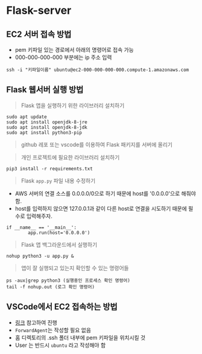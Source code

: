 # Flask-server


## EC2 서버 접속 방법
- pem 키파일 있는 경로에서 아래의 명령어로 접속 가능
- 000-000-000-000 부분에는 ip 주소 입력
```
ssh -i "키파일이름" ubuntu@ec2-000-000-000-000.compute-1.amazonaws.com
```

## Flask 웹서버 실행 방법
> Flask 앱을 실행하기 위한 라이브러리 설치하기
```
sudo apt update
sudo apt install openjdk-8-jre
sudo apt install openjdk-8-jdk
sudo apt install python3-pip
```
> github 레포 또는 vscode를 이용하여 Flask 패키지를 서버에 올리기

> 개인 프로젝트에 필요한 라이브러리 설치하기
```
pip3 install -r requirements.txt
```
> Flask `app.py` 파일 내용 수정하기
- AWS 서버의 연결 소스를 0.0.0.0/0으로 하기 때문에 host를 '0.0.0.0'으로 해줘야 함.
- host를 입력하지 않으면 127.0.0.1과 같이 다른 host로 연결을 시도하기 때문에 필수로 입력해주자.
```
if __name__ == '__main__':
        app.run(host='0.0.0.0')
```
> Flask 앱 백그라운드에서 실행하기
```
nohup python3 -u app.py &
```
> 앱이 잘 실행되고 있는지 확인할 수 있는 명령어들
```
ps -aux|grep python3 (실행중인 프로세스 확인 명령어)
tail -f nohup.out (로그 확인 명령어)
```

## VSCode에서 EC2 접속하는 방법
- [링크](https://deepmal.tistory.com/8) 참고하여 진행
- `ForwardAgent`는 작성할 필요 없음
- 홈 디렉토리의 .ssh 폴더 내부에 pem 키파일을 위치시킬 것
- User 는 반드시 `ubuntu` 라고 작성해야 함
<br>
